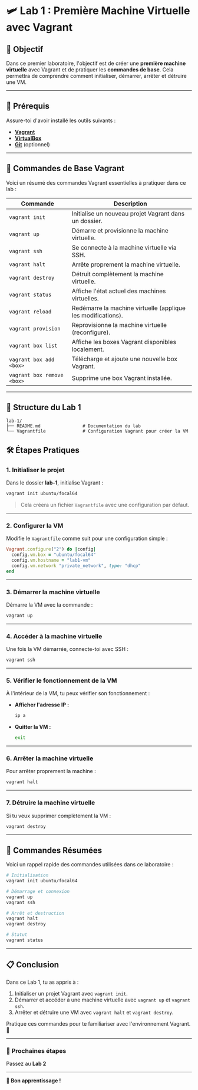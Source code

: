 # 🛩 Lab 1 : Première Machine Virtuelle avec Vagrant

## 🎯 **Objectif**

Dans ce premier laboratoire, l'objectif est de créer une **première machine virtuelle** avec Vagrant et de pratiquer les **commandes de base**. Cela permettra de comprendre comment initialiser, démarrer, arrêter et détruire une VM.

---

## 🧐 **Prérequis**

Assure-toi d'avoir installé les outils suivants :

- **[Vagrant](https://www.vagrantup.com/downloads)**
- **[VirtualBox](https://www.virtualbox.org/)**
- **[Git](https://git-scm.com/)** (optionnel)

---

## 🚀 **Commandes de Base Vagrant**

Voici un résumé des commandes Vagrant essentielles à pratiquer dans ce lab :

| **Commande**                 | **Description**                                            |
|------------------------------|-----------------------------------------------------------|
| `vagrant init`               | Initialise un nouveau projet Vagrant dans un dossier.     |
| `vagrant up`                 | Démarre et provisionne la machine virtuelle.              |
| `vagrant ssh`                | Se connecte à la machine virtuelle via SSH.               |
| `vagrant halt`               | Arrête proprement la machine virtuelle.                   |
| `vagrant destroy`            | Détruit complètement la machine virtuelle.                |
| `vagrant status`             | Affiche l'état actuel des machines virtuelles.            |
| `vagrant reload`             | Redémarre la machine virtuelle (applique les modifications). |
| `vagrant provision`          | Reprovisionne la machine virtuelle (reconfigure).         |
| `vagrant box list`           | Affiche les boxes Vagrant disponibles localement.         |
| `vagrant box add <box>`      | Télécharge et ajoute une nouvelle box Vagrant.            |
| `vagrant box remove <box>`   | Supprime une box Vagrant installée.                       |

---

## 📁 **Structure du Lab 1**

```plaintext
lab-1/
├── README.md                # Documentation du lab
└── Vagrantfile              # Configuration Vagrant pour créer la VM
```

## 🛠️ **Étapes Pratiques**

### 1. **Initialiser le projet**

Dans le dossier **lab-1**, initialise Vagrant :

```bash
vagrant init ubuntu/focal64
```

> Cela créera un fichier `Vagrantfile` avec une configuration par défaut.

---

### 2. **Configurer la VM**

Modifie le `Vagrantfile` comme suit pour une configuration simple :

```ruby
Vagrant.configure("2") do |config|
  config.vm.box = "ubuntu/focal64"
  config.vm.hostname = "lab1-vm"
  config.vm.network "private_network", type: "dhcp"
end
```

---

### 3. **Démarrer la machine virtuelle**

Démarre la VM avec la commande :

```bash
vagrant up
```

---

### 4. **Accéder à la machine virtuelle**

Une fois la VM démarrée, connecte-toi avec SSH :

```bash
vagrant ssh
```

---

### 5. **Vérifier le fonctionnement de la VM**

À l'intérieur de la VM, tu peux vérifier son fonctionnement :

- **Afficher l'adresse IP :**
  ```bash
  ip a
  ```

- **Quitter la VM :**
  ```bash
  exit
  ```

---

### 6. **Arrêter la machine virtuelle**

Pour arrêter proprement la machine :

```bash
vagrant halt
```

---

### 7. **Détruire la machine virtuelle**

Si tu veux supprimer complètement la VM :

```bash
vagrant destroy
```

---

## 🔄 **Commandes Résumées**

Voici un rappel rapide des commandes utilisées dans ce laboratoire :

```bash
# Initialisation
vagrant init ubuntu/focal64

# Démarrage et connexion
vagrant up
vagrant ssh

# Arrêt et destruction
vagrant halt
vagrant destroy

# Statut
vagrant status
```

---

## 📋 **Conclusion**

Dans ce Lab 1, tu as appris à :

1. Initialiser un projet Vagrant avec `vagrant init`.
2. Démarrer et accéder à une machine virtuelle avec `vagrant up` et `vagrant ssh`.
3. Arrêter et détruire une VM avec `vagrant halt` et `vagrant destroy`.

Pratique ces commandes pour te familiariser avec l'environnement Vagrant. 🚀

---

### 🎯 **Prochaines étapes**

Passez au **Lab 2**

---

**🚀 Bon apprentissage !**

